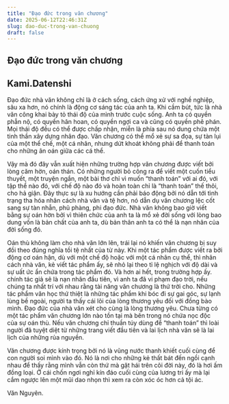 ```yaml
---
title: "Đạo đức trong văn chương"
date: 2025-06-12T22:46:31Z
slug: dao-duc-trong-van-chuong
draft: false
---
```


## Đạo đức trong văn chương

## Kami.Datenshi

Đạo đức nhà văn không chỉ là ở cách sống, cách ứng xử với nghề nghiệp, sâu xa hơn, nó chính là động cơ sáng tác của anh ta. Khi cầm bút, tức là nhà văn công khai bày tỏ thái độ của mình trước cuộc sống. Anh ta có quyền phẫn nộ, có quyền hân hoan, có quyền ngợi ca và cũng có quyền phê phán. Mọi thái độ đều có thể được chấp nhận, miễn là phía sau nó dung chứa một tinh thần xây dựng nhân đạo. Văn chương có thể mổ xẻ sự sa đọa, sự tàn lụi của một thể chế, một cá nhân, nhưng dứt khoát không phải để thanh toán cho những ân oán giữa các cá thể.
 
Vậy mà đó đây vẫn xuất hiện những trường hợp văn chương được viết bởi lòng căm hờn, oán thán. Có những người bỏ công ra để viết một cuốn tiểu thuyết, một truyện ngắn, một bài thơ chỉ vì muốn “thanh toán” với ai đó, với tập thể nào đó, với chế độ nào đó và hoàn toàn chỉ là “thanh toán” thế thôi, cho hả giận. Đây thực sự là xu hướng cần phải báo động bởi nó dẫn tới tình trạng tha hóa nhân cách nhà văn và tệ hơn, nó dẫn dụ văn chương lệc cốt sang sự tàn nhẫn, phũ phàng, phi đạo đức. Nhà văn không bao giờ viết bằng sự oán hờn bởi vì thiên chức của anh ta là mổ xẻ đời sống với lòng bao dung vốn là bản chất của anh ta, dù bản thân anh ta có thể là nạn nhân của đời sống đó.

Oán thù không làm cho nhà văn lớn lên, trái lại nó khiến văn chương bị suy đồi theo đúng nghĩa tồi tệ nhất của từ này. Khi một tác phẩm được viết ra bởi động cơ oán hận, dù với một chế độ hoặc với một cá nhân cụ thể, thì nhân cách nhà văn, kẻ viết tác phẩm ấy, sẽ nhỏ lại theo tỉ lệ nghịch với độ dài và sự uất ức ẩn chứa trong tác phẩm đó. Và hơn ai hết, trong trường hợp ấy. chính tác giả sẽ là nạn nhân đầu tiên, vì anh ta đã vi phạm đạo trời, nếu chúng ta nhất trí với nhau rằng tài năng văn chương là thứ trời cho.
Những tác phẩm văn học thứ thiệt là những tác phẩm khi bóc đi sự gai góc, sự lạnh lùng bề ngoài, người ta thấy cái lõi của lòng thương yêu đối với đồng bào mình. Đạo đức của nhà văn xét cho cùng là lòng thương yêu. Chưa từng có một tác phẩm văn chương lớn nào tồn tại mà bên trong nó chứa nọc độc của sự oán thù. Nếu văn chương chỉ thuần túy dùng để “thanh toán” thì loài người đã tuyệt diệt từ những trang viết đầu tiên và lai lịch nhà văn sẽ là lai lịch của những rủa nguyền.
 
 Văn chương được kính trọng bởi nó là vũng nước thanh khiết cuối cùng để con người soi mình vào đó. Nó là nơi cho những kẻ thất bát đến ngồi cạnh nhau để thấy rằng mình vẫn còn thứ mà gặt hái trên cõi đời này, đó là hơi ấm đồng loại. Ở cái chốn ngơi nghỉ kín đáo cuối cùng của lương tri ấy mà lại cắm ngược lên một mũi dao nhọn thì xem ra còn xóc óc hơn cả tội ác.
 
Văn Nguyên.